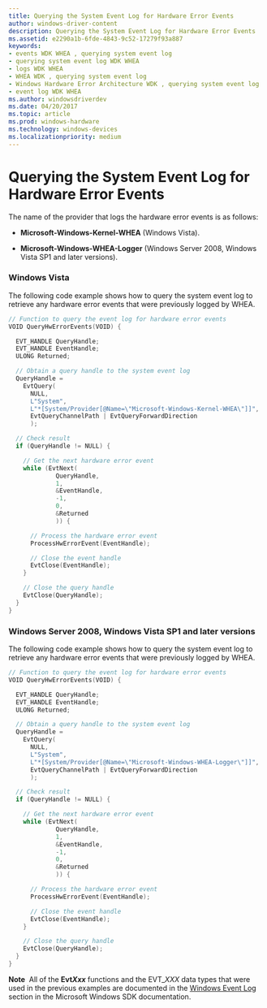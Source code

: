 ```yaml
---
title: Querying the System Event Log for Hardware Error Events
author: windows-driver-content
description: Querying the System Event Log for Hardware Error Events
ms.assetid: e2290a1b-6fde-4843-9c52-17279f93a887
keywords:
- events WDK WHEA , querying system event log
- querying system event log WDK WHEA
- logs WDK WHEA
- WHEA WDK , querying system event log
- Windows Hardware Error Architecture WDK , querying system event log
- event log WDK WHEA
ms.author: windowsdriverdev
ms.date: 04/20/2017
ms.topic: article
ms.prod: windows-hardware
ms.technology: windows-devices
ms.localizationpriority: medium
---
```


# Querying the System Event Log for Hardware Error Events


The name of the provider that logs the hardware error events is as follows:

-   **Microsoft-Windows-Kernel-WHEA** (Windows Vista).

-   **Microsoft-Windows-WHEA-Logger** (Windows Server 2008, Windows Vista SP1 and later versions).

### Windows Vista

The following code example shows how to query the system event log to retrieve any hardware error events that were previously logged by WHEA.

```cpp
// Function to query the event log for hardware error events
VOID QueryHwErrorEvents(VOID) {

  EVT_HANDLE QueryHandle;
  EVT_HANDLE EventHandle;
  ULONG Returned;

  // Obtain a query handle to the system event log
  QueryHandle =
    EvtQuery(
      NULL, 
      L"System", 
      L"*[System/Provider[@Name=\"Microsoft-Windows-Kernel-WHEA\"]]",
      EvtQueryChannelPath | EvtQueryForwardDirection
      );

  // Check result
  if (QueryHandle != NULL) {

    // Get the next hardware error event
    while (EvtNext(
             QueryHandle,
             1,
             &EventHandle,
             -1,
             0,
             &Returned
             )) {

      // Process the hardware error event
      ProcessHwErrorEvent(EventHandle);

      // Close the event handle
      EvtClose(EventHandle);
    }

    // Close the query handle
    EvtClose(QueryHandle);
  }
}
```

### Windows Server 2008, Windows Vista SP1 and later versions

The following code example shows how to query the system event log to retrieve any hardware error events that were previously logged by WHEA.

```cpp
// Function to query the event log for hardware error events
VOID QueryHwErrorEvents(VOID) {

  EVT_HANDLE QueryHandle;
  EVT_HANDLE EventHandle;
  ULONG Returned;

  // Obtain a query handle to the system event log
  QueryHandle =
    EvtQuery(
      NULL, 
      L"System", 
      L"*[System/Provider[@Name=\"Microsoft-Windows-WHEA-Logger\"]]",
      EvtQueryChannelPath | EvtQueryForwardDirection
      );

  // Check result
  if (QueryHandle != NULL) {

    // Get the next hardware error event
    while (EvtNext(
             QueryHandle,
             1,
             &EventHandle,
             -1,
             0,
             &Returned
             )) {

      // Process the hardware error event
      ProcessHwErrorEvent(EventHandle);

      // Close the event handle
      EvtClose(EventHandle);
    }

    // Close the query handle
    EvtClose(QueryHandle);
  }
}
```

**Note**  All of the **Evt*Xxx*** functions and the EVT\_*XXX* data types that were used in the previous examples are documented in the [Windows Event Log](http://go.microsoft.com/fwlink/p/?linkid=81187) section in the Microsoft Windows SDK documentation.

 

 

 




